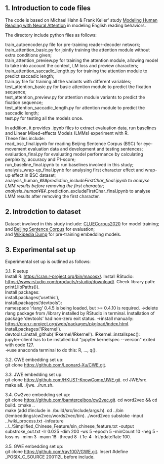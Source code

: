 ## 1. Introduction to code files
The code is based on Michael Hahn & Frank Keller' study [Modeling Human Reading with Neural Attention](https://arxiv.org/abs/1608.05604) in modeling English reading behaviors. 

The directory include python files as follows:  

train_autoencoder.py file for pre-training reader-decoder network;  
train_attention_basic.py for jointly training the attention module without extra conditions given;  
train_attention_preview.py for training the attention module, allowing model to take into account the context, LM loss and preview characters;  
train_attention_saccadic_length.py for training the attention module to predict saccadic length;  
train.py file for training all the variants with different variables;  
test_attention_basic.py for basic attention module to predict the fixation sequence;  
test_attention_preview.py for attention module variants to predict the fixation sequence;  
test_attention_saccadic_length.py for attention module to predict the saccadic length;  
test.py for testing all the models once.  

In addition, it provides .ipynb files to extract evaluation data, run baselines and Linear Mixed-effects Models (LMMs) experiment with R.  
These files include:  
read_bsc_final.ipynb for reading Beijing Sentence Corpus (BSC) for eye-movement evaluation data and development and testing sentences;  
evaluation_final.py for evaluating model performance by calculating perplexity, accuracy and F1-score;  
run_baseline_final.ipynb to run baselines involved in this study;  
analysis_wrap-up_final.ipynb for analysing first character effect and wrap-up effect in BSC dataset;  
analysis_human_¥&¥_prediction_includeFirstChar_final.ipynb to analyse LMM results before removing the first character;  
analysis_human_¥&¥_prediction_excludeFirstChar_final.ipynb to analyse LMM results after removing the first character.  

## 2. Introdction to dataset
Dataset involved in this study include:
[CLUECorpus2020](https://github.com/CLUEbenchmark/CLUECorpus2020) for model training;   
and [Beijing Sentence Corpus](https://osf.io/vr3k8) for evaluation;   
and [Wikipedia Dump](http://download.wikipedia.com/zhwiki) for pre-training embedding models.


## 3. Experimental set up
Experimental set up is outlined as follows:

3.1. R setup  
Install R: https://cran.r-project.org/bin/macosx/. 
Install RStudio: https://www.rstudio.com/products/rstudio/download/. 
Check library path: print(.libPaths()).   
Install packages:   
install.packages(‘usethis’),   
install.packages(‘devtools’):   
namespace 'rlang' 0.4.5 is being loaded, but >= 0.4.10 is required. 
->delete rlang package from /library installed by RStudio in terminal. 
Installation of package ‘devtools’ had non-zero exit status. 
->install manually: https://cran.r-project.org/web/packages/pkgload/index.html. 
install.packages(‘IRkernel’).   
devtools::install_github('IRkernel/IRkernel'). 
IRkernel::installspec():  
jupyter-client has to be installed but "jupyter kernelspec --version" exited with code 127.  
->use anaconda terminal to do this: R, ..., q(). 


3.2. CWE embedding set up:  
git clone https://github.com/Leonard-Xu/CWE.git. 

3.3. JWE embedding set up:  
git clone https://github.com/HKUST-KnowComp/JWE.git. 
cd JWE/src.  
make all. 
./jwe. 
./run.sh. 

3.4. Cw2vec embedding set up:  
git clone https://github.com/bamtercelboo/cw2vec.git. 
cd word2vec && cd build. 
cmake ..  
make (add #include <stdexcept> in ./build/src/include/args.h). 
cd ../bin (/embeddings/cw2vec/words2vec/bin). 
./word2vec substoke -input ../wiki_process.txt -infeature ../../Simplified_Chinese_Feature/sin_chinese_feature.txt -output substroke_out.txt -lr 0.025 -dim 200 -ws 5 -epoch 5 -minCount 10 -neg 5 -loss ns -minn 3 -maxn 18 -thread 8 -t 1e-4 -lrUpdateRate 100. 

3.5. GWE embedding set up:  
git clone https://github.com/ray1007/GWE.git. 
Insert #define _POSIX_C_SOURCE 200112L before include. 
  

